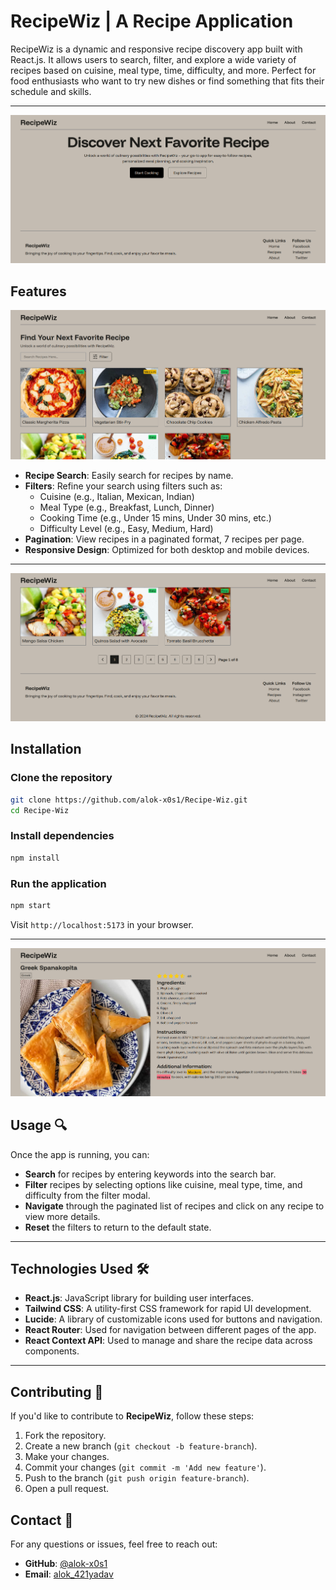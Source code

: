# RecipeWiz | A Recipe Application

RecipeWiz is a dynamic and responsive recipe discovery app built with React.js. It allows users to search, filter, and explore a wide variety of recipes based on cuisine, meal type, time, difficulty, and more. Perfect for food enthusiasts who want to try new dishes or find something that fits their schedule and skills.

---

![Home page](./public/home.png)

## Features

![Recipe details](./public/recipe.png)

-   **Recipe Search**: Easily search for recipes by name.
-   **Filters**: Refine your search using filters such as:
    -   Cuisine (e.g., Italian, Mexican, Indian)
    -   Meal Type (e.g., Breakfast, Lunch, Dinner)
    -   Cooking Time (e.g., Under 15 mins, Under 30 mins, etc.)
    -   Difficulty Level (e.g., Easy, Medium, Hard)
-   **Pagination**: View recipes in a paginated format, 7 recipes per page.
-   **Responsive Design**: Optimized for both desktop and mobile devices.

---
![pagination](./public/pagination.png)

## Installation

### Clone the repository

```bash
git clone https://github.com/alok-x0s1/Recipe-Wiz.git
cd Recipe-Wiz
```

### Install dependencies

```bash
npm install
```

### Run the application

```bash
npm start
```

Visit `http://localhost:5173` in your browser.

---

![single](./public/single.png)

## Usage 🔍

Once the app is running, you can:

-   **Search** for recipes by entering keywords into the search bar.
-   **Filter** recipes by selecting options like cuisine, meal type, time, and difficulty from the filter modal.
-   **Navigate** through the paginated list of recipes and click on any recipe to view more details.
-   **Reset** the filters to return to the default state.

---

## Technologies Used 🛠️

-   **React.js**: JavaScript library for building user interfaces.
-   **Tailwind CSS**: A utility-first CSS framework for rapid UI development.
-   **Lucide**: A library of customizable icons used for buttons and navigation.
-   **React Router**: Used for navigation between different pages of the app.
-   **React Context API**: Used to manage and share the recipe data across components.

---

## Contributing 🤝

If you'd like to contribute to **RecipeWiz**, follow these steps:

1. Fork the repository.
2. Create a new branch (`git checkout -b feature-branch`).
3. Make your changes.
4. Commit your changes (`git commit -m 'Add new feature'`).
5. Push to the branch (`git push origin feature-branch`).
6. Open a pull request.

## Contact 📧

For any questions or issues, feel free to reach out:

-   **GitHub**: [@alok-x0s1](https://github.com/alok-x0s1)
-   **Email**: [alok_421yadav](mailto:alok421yadav@gmail.com)
